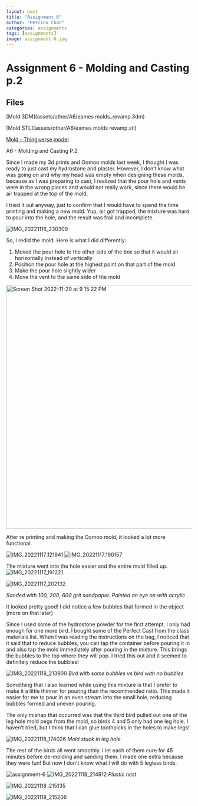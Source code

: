 ```yaml
---
layout: post
title: "Assignment 6"
author: "Petrina Chan"
categories: assignments
tags: [assignments]
image: assignment-6.jpg
---
```


# Assignment 6 - Molding and Casting p.2

## Files

[Mold 3DM](assets/other/A6/eames molds_revamp.3dm)


[Mold STL](assets/other/A6/eames molds revamp.stl)


[Mold - Thingiverse model](https://www.thingiverse.com/thing:237419/makes)



A6 - Molding and Casting P.2

Since I made my 3d prints and Oomoo molds last week, I thought I was ready to just cast my hydrostone and plaster. However, I don’t know what was going on and why my head was empty when designing these molds, because as I was preparing to cast, I realized that the pour hole and vents were in the wrong places and would not really work, since there would be air trapped at the top of the mold.


I tried it out anyway, just to confirm that I would have to spend the time printing and making a new mold. Yup, air got trapped, the mixture was hard to pour into the hole, and the result was frail and incomplete. 

![IMG_20221116_230309](https://user-images.githubusercontent.com/115116582/202971477-63900b45-56c7-4729-a929-568658080703.jpg)


So, I redid the mold. Here is what I did differently:
1. Moved the pour hole to the other side of the box so that it would sit horizontally instead of vertically
2. Position the pour hole at the highest point on that part of the mold
3. Make the pour hole slightly wider
4. Move the vent to the same side of the mold


<img width="661" alt="Screen Shot 2022-11-20 at 9 15 22 PM" src="https://user-images.githubusercontent.com/115116582/202971516-a57845fa-a591-468d-b9a3-a88631363b35.png">

After re printing and making the Oomoo mold, it looked a lot more functional.


![IMG_20221117_121941](https://user-images.githubusercontent.com/115116582/202971625-6d6df621-2f6b-4ea9-8cd2-7d280e5c9980.jpg)
![IMG_20221117_190157](https://user-images.githubusercontent.com/115116582/202971647-abde5317-f418-41c1-a167-73ae83f45ef5.jpg)


 The mixture went into the hole easier and the entire mold filled up.
![IMG_20221117_191221](https://user-images.githubusercontent.com/115116582/202971678-6d5e6a19-c92e-47f3-a5cf-7025c99e03cf.jpg)


![IMG_20221117_202132](https://user-images.githubusercontent.com/115116582/202971781-006a4b3a-c066-4fb0-805d-4827ef524c05.jpg)

*Sanded with 100, 200, 600 grit sandpaper. Painted an eye on with acrylic*

It looked pretty good! I did notice a few bubbles that formed in the object (more on that later)


Since I used some of the hydrostone powder for the first attempt, I only had enough for one more bird. I bought some of the Perfect Cast from the class materials list. When I was reading the instructions on the bag, I noticed that it said that to reduce bubbles, you can tap the container before pouring it in and also tap the mold immediately after pouring in the mixture. This brings the bubbles to the top where they will pop. I tried this out and it seemed to definitely reduce the bubbles! 

![IMG_20221118_213900](https://user-images.githubusercontent.com/115116582/202972124-4274fa9a-6490-4333-97ab-d2ff7a48c2d1.jpg)
*Bird with some bubbles vs bird with no bubbles*

Something that I also learned while using this mixture is that I prefer to make it a little thinner for pouring than the recommended ratio. This made it easier for me to pour in an even stream into the small hole, reducing bubbles formed and uneven pouring.


The only mishap that occurred was that the third bird pulled out one of the leg hole mold pegs from the mold, so birds 4 and 5 only had one leg hole. I haven’t tried, but I think that I can glue toothpicks in the holes to make legs!

![IMG_20221118_174026](https://user-images.githubusercontent.com/115116582/202972286-cdcc8480-bf9d-45ca-a725-bf3d9860b57d.jpg)
*Mold stuck in leg hole*


The rest of the birds all went smoothly. I let each of them cure for 45 minutes before de-molding and sanding them. I made one extra because they were fun! But now I don't know what I will do with 5 legless birds.

![assignment-6](https://user-images.githubusercontent.com/115116582/202972590-5bc7f24b-f639-42c5-8121-baff6613bd95.jpg)
![IMG_20221118_214912](https://user-images.githubusercontent.com/115116582/202972622-cff452ae-cee8-41b7-9327-c3f988268856.jpg)
*Plastic nest*

![IMG_20221118_215135](https://user-images.githubusercontent.com/115116582/202972677-43f5801b-f28e-4ce1-b057-48f0c784858c.jpg)

![IMG_20221118_215206](https://user-images.githubusercontent.com/115116582/202972689-ed0e6162-e8ec-41a6-a882-353495f3df70.jpg)


